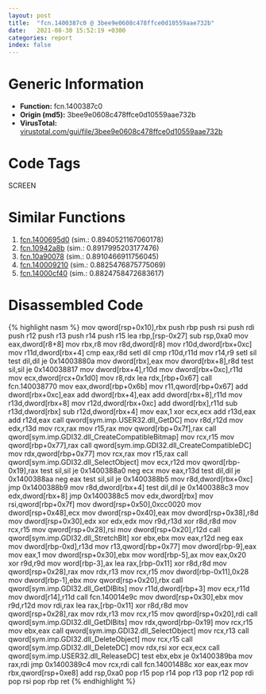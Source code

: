 ```yaml
---
layout: post
title:  "fcn.1400387c0 @ 3bee9e0608c478ffce0d10559aae732b"
date:   2021-08-30 15:52:19 +0300
categories: report
index: false
---
```


# Generic Information
- **Function:** fcn.1400387c0
- **Origin (md5):** 3bee9e0608c478ffce0d10559aae732b
- **VirusTotal:** [virustotal.com/gui/file/3bee9e0608c478ffce0d10559aae732b][virustotal_ref]

# Code Tags
<span class="tag" id="SCREEN">SCREEN</span>


# Similar Functions

1. [fcn.1400695d0][similar_1_ref] (sim.: 0.8940521167060178)
2. [fcn.10942a8b][similar_2_ref] (sim.: 0.8917995203177476)
3. [fcn.10a90078][similar_3_ref] (sim.: 0.8910466911756045)
4. [fcn.140009210][similar_4_ref] (sim.: 0.8825476875775069)
5. [fcn.14000cf40][similar_5_ref] (sim.: 0.8824758472683617)


# Disassembled Code

{% highlight nasm %}
mov qword[rsp+0x10],rbx
push rbp
push rsi
push rdi
push r12
push r13
push r14
push r15
lea rbp,[rsp-0x27]
sub rsp,0xa0
mov eax,dword[r8+8]
mov rbx,r8
mov r8d,dword[r8]
mov r10d,dword[rbx+0xc]
mov r11d,dword[rbx+4]
cmp eax,r8d
setl dil
cmp r10d,r11d
mov r14,r9
setl sil
test dil,dil
je 0x14003880a
mov dword[rbx],eax
mov dword[rbx+8],r8d
test sil,sil
je 0x140038817
mov dword[rbx+4],r10d
mov dword[rbx+0xc],r11d
mov ecx,dword[rcx+0x1d0]
mov r8,rdx
lea rdx,[rbp+0x67]
call fcn.140038770
mov eax,dword[rbp+0x6b]
mov r11,qword[rbp+0x67]
add dword[rbx+0xc],eax
add dword[rbx+4],eax
add dword[rbx+8],r11d
mov r13d,dword[rbx+8]
mov r12d,dword[rbx+0xc]
add dword[rbx],r11d
sub r13d,dword[rbx]
sub r12d,dword[rbx+4]
mov eax,1
xor ecx,ecx
add r13d,eax
add r12d,eax
call qword[sym.imp.USER32.dll_GetDC]
mov r8d,r12d
mov edx,r13d
mov rcx,rax
mov r15,rax
mov qword[rbp+0x7f],rax
call qword[sym.imp.GDI32.dll_CreateCompatibleBitmap]
mov rcx,r15
mov qword[rbp+0x77],rax
call qword[sym.imp.GDI32.dll_CreateCompatibleDC]
mov rdx,qword[rbp+0x77]
mov rcx,rax
mov r15,rax
call qword[sym.imp.GDI32.dll_SelectObject]
mov ecx,r12d
mov qword[rbp-0x19],rax
test sil,sil
je 0x1400388a0
neg ecx
mov eax,r13d
test dil,dil
je 0x1400388aa
neg eax
test sil,sil
je 0x1400388b5
mov r8d,dword[rbx+0xc]
jmp 0x1400388b9
mov r8d,dword[rbx+4]
test dil,dil
je 0x1400388c3
mov edx,dword[rbx+8]
jmp 0x1400388c5
mov edx,dword[rbx]
mov rsi,qword[rbp+0x7f]
mov dword[rsp+0x50],0xcc0020
mov dword[rsp+0x48],ecx
mov dword[rsp+0x40],eax
mov dword[rsp+0x38],r8d
mov dword[rsp+0x30],edx
xor edx,edx
mov r9d,r13d
xor r8d,r8d
mov rcx,r15
mov qword[rsp+0x28],rsi
mov dword[rsp+0x20],r12d
call qword[sym.imp.GDI32.dll_StretchBlt]
xor ebx,ebx
mov eax,r12d
neg eax
mov dword[rbp-0xd],r13d
mov r13,qword[rbp+0x77]
mov dword[rbp-9],eax
mov eax,1
mov dword[rsp+0x30],ebx
mov word[rbp-5],ax
mov eax,0x20
xor r9d,r9d
mov word[rbp-3],ax
lea rax,[rbp-0x11]
xor r8d,r8d
mov qword[rsp+0x28],rax
mov rdx,r13
mov rcx,r15
mov dword[rbp-0x11],0x28
mov dword[rbp-1],ebx
mov qword[rsp+0x20],rbx
call qword[sym.imp.GDI32.dll_GetDIBits]
mov r11d,dword[rbp+3]
mov ecx,r11d
mov dword[r14],r11d
call fcn.140014e9c
mov dword[rsp+0x30],ebx
mov r9d,r12d
mov rdi,rax
lea rax,[rbp-0x11]
xor r8d,r8d
mov qword[rsp+0x28],rax
mov rdx,r13
mov rcx,r15
mov qword[rsp+0x20],rdi
call qword[sym.imp.GDI32.dll_GetDIBits]
mov rdx,qword[rbp-0x19]
mov rcx,r15
mov ebx,eax
call qword[sym.imp.GDI32.dll_SelectObject]
mov rcx,r13
call qword[sym.imp.GDI32.dll_DeleteObject]
mov rcx,r15
call qword[sym.imp.GDI32.dll_DeleteDC]
mov rdx,rsi
xor ecx,ecx
call qword[sym.imp.USER32.dll_ReleaseDC]
test ebx,ebx
je 0x1400389ba
mov rax,rdi
jmp 0x1400389c4
mov rcx,rdi
call fcn.14001488c
xor eax,eax
mov rbx,qword[rsp+0xe8]
add rsp,0xa0
pop r15
pop r14
pop r13
pop r12
pop rdi
pop rsi
pop rbp
ret
{% endhighlight %}


[similar_1_ref]: /report/fcn.1400695d0@3bee9e0608c478ffce0d10559aae732b
[similar_2_ref]: /report/fcn.10942a8b@89dc67d2f980e8488f97b1bf8cb24258
[similar_3_ref]: /report/fcn.10a90078@89dc67d2f980e8488f97b1bf8cb24258
[similar_4_ref]: /report/fcn.140009210@aa94a542c4d350c292b6898de288bcf0
[similar_5_ref]: /report/fcn.14000cf40@c4af5ec7826361dc5a22db79be296638
[virustotal_ref]: https://www.virustotal.com/gui/file/3bee9e0608c478ffce0d10559aae732b